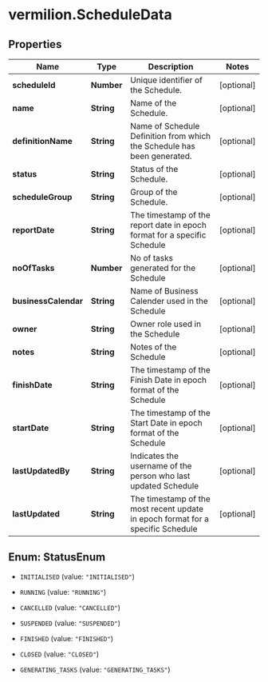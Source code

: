 # vermilion.ScheduleData

## Properties

Name | Type | Description | Notes
------------ | ------------- | ------------- | -------------
**scheduleId** | **Number** | Unique identifier of the Schedule. | [optional] 
**name** | **String** | Name of the Schedule. | [optional] 
**definitionName** | **String** | Name of Schedule Definition from which the Schedule has been generated. | [optional] 
**status** | **String** | Status of the Schedule. | [optional] 
**scheduleGroup** | **String** | Group of the Schedule. | [optional] 
**reportDate** | **String** | The timestamp of the report date in epoch format for a specific Schedule | [optional] 
**noOfTasks** | **Number** | No of tasks generated for the Schedule | [optional] 
**businessCalendar** | **String** | Name of Business Calender used in the Schedule | [optional] 
**owner** | **String** | Owner role used in the Schedule | [optional] 
**notes** | **String** | Notes of the Schedule | [optional] 
**finishDate** | **String** | The timestamp of the Finish Date in epoch format of the Schedule | [optional] 
**startDate** | **String** | The timestamp of the Start Date in epoch format of the Schedule | [optional] 
**lastUpdatedBy** | **String** | Indicates the username of the person who last updated Schedule | [optional] 
**lastUpdated** | **String** | The timestamp of the most recent update in epoch format for a specific Schedule | [optional] 



## Enum: StatusEnum


* `INITIALISED` (value: `"INITIALISED"`)

* `RUNNING` (value: `"RUNNING"`)

* `CANCELLED` (value: `"CANCELLED"`)

* `SUSPENDED` (value: `"SUSPENDED"`)

* `FINISHED` (value: `"FINISHED"`)

* `CLOSED` (value: `"CLOSED"`)

* `GENERATING_TASKS` (value: `"GENERATING_TASKS"`)




